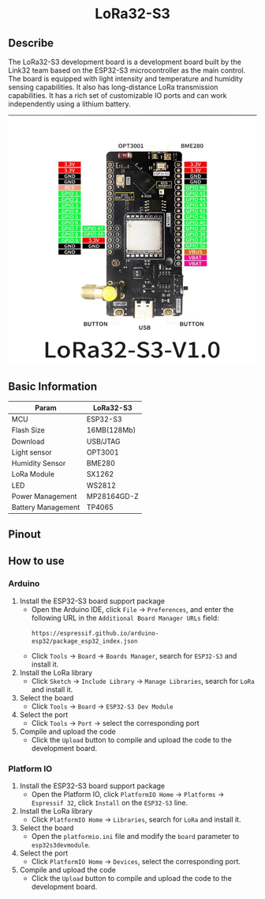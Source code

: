 # <center>LoRa32-S3</center>

## Describe
The LoRa32-S3 development board is a development board built by the Link32 team based on the ESP32-S3 microcontroller as the main control. The board is equipped with light intensity and temperature and humidity sensing capabilities. It also has long-distance LoRa transmission capabilities. It has a rich set of customizable IO ports and can work independently using a lithium battery.

![](images/LoRa32-S3.jpg)

## Basic Information

|  Param   | LoRa32-S3  |
|  ----  | ----  |
| MCU  | ESP32-S3 |
| Flash Size  | 16MB(128Mb) |
| Download  | USB/JTAG |
| Light sensor  | OPT3001 |
| Humidity Sensor  | BME280 |
| LoRa Module  | SX1262 |
| LED  | WS2812 |
| Power Management  | MP28164GD-Z |
| Battery Management | TP4065 |

## Pinout

## How to use
### Arduino

1. Install the ESP32-S3 board support package
   - Open the Arduino IDE, click `File` -> `Preferences`, and enter the following URL in the `Additional Board Manager URLs` field:
     ```
     https://espressif.github.io/arduino-esp32/package_esp32_index.json
     ```
   - Click `Tools` -> `Board` -> `Boards Manager`, search for `ESP32-S3` and install it.
2. Install the LoRa library
    - Click `Sketch` -> `Include Library` -> `Manage Libraries`, search for `LoRa` and install it.
3. Select the board
    - Click `Tools` -> `Board` -> `ESP32-S3 Dev Module`
4. Select the port  
    - Click `Tools` -> `Port` -> select the corresponding port
5. Compile and upload the code
    - Click the `Upload` button to compile and upload the code to the development board.

### Platform IO

1. Install the ESP32-S3 board support package
   - Open the Platform IO, click `PlatformIO Home` -> `Platforms` -> `Espressif 32`, click `Install` on the `ESP32-S3` line.
2. Install the LoRa library
    - Click `PlatformIO Home` -> `Libraries`, search for `LoRa` and install it.
3. Select the board
    - Open the `platformio.ini` file and modify the `board` parameter to `esp32s3devmodule`.
4. Select the port
    - Click `PlatformIO Home` -> `Devices`, select the corresponding port.
5. Compile and upload the code
    - Click the `Upload` button to compile and upload the code to the development board.


